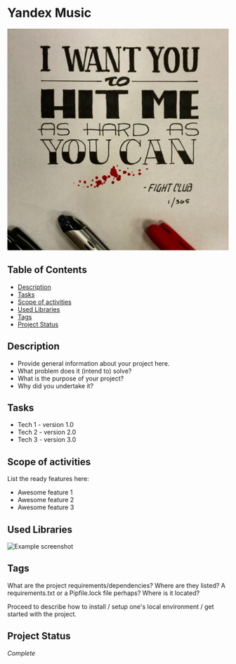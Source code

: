 # Yandex Music
![Algorithm schema](CnyeNEN.jpeg)
## Table of Contents
* [Description](#description)
* [Tasks](#tasks)
* [Scope of activities](#scope-of-activities)
* [Used Libraries](#used-libraries)
* [Tags](#tags)
* [Project Status](#project-status)
<!-- * [License](#license) -->


## Description
- Provide general information about your project here.
- What problem does it (intend to) solve?
- What is the purpose of your project?
- Why did you undertake it?
<!-- You don't have to answer all the questions - just the ones relevant to your project. -->


## Tasks
- Tech 1 - version 1.0
- Tech 2 - version 2.0
- Tech 3 - version 3.0


## Scope of activities
List the ready features here:
- Awesome feature 1
- Awesome feature 2
- Awesome feature 3


## Used Libraries
![Example screenshot](./img/screenshot.png)
<!-- If you have screenshots you'd like to share, include them here. -->


## Tags
What are the project requirements/dependencies? Where are they listed? A requirements.txt or a Pipfile.lock file perhaps? Where is it located?

Proceed to describe how to install / setup one's local environment / get started with the project.


## Project Status
_Complete_



